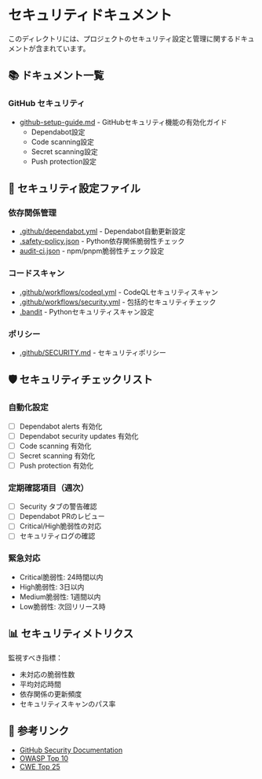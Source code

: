 # セキュリティドキュメント

このディレクトリには、プロジェクトのセキュリティ設定と管理に関するドキュメントが含まれています。

## 📚 ドキュメント一覧

### GitHub セキュリティ
- [github-setup-guide.md](./github-setup-guide.md) - GitHubセキュリティ機能の有効化ガイド
  - Dependabot設定
  - Code scanning設定
  - Secret scanning設定
  - Push protection設定

## 🔐 セキュリティ設定ファイル

### 依存関係管理
- [.github/dependabot.yml](../../.github/dependabot.yml) - Dependabot自動更新設定
- [.safety-policy.json](../../.safety-policy.json) - Python依存関係脆弱性チェック
- [audit-ci.json](../../audit-ci.json) - npm/pnpm脆弱性チェック設定

### コードスキャン
- [.github/workflows/codeql.yml](../../.github/workflows/codeql.yml) - CodeQLセキュリティスキャン
- [.github/workflows/security.yml](../../.github/workflows/security.yml) - 包括的セキュリティチェック
- [.bandit](../../.bandit) - Pythonセキュリティスキャン設定

### ポリシー
- [.github/SECURITY.md](../../.github/SECURITY.md) - セキュリティポリシー

## 🛡️ セキュリティチェックリスト

### 自動化設定
- [ ] Dependabot alerts 有効化
- [ ] Dependabot security updates 有効化
- [ ] Code scanning 有効化
- [ ] Secret scanning 有効化
- [ ] Push protection 有効化

### 定期確認項目（週次）
- [ ] Security タブの警告確認
- [ ] Dependabot PRのレビュー
- [ ] Critical/High脆弱性の対応
- [ ] セキュリティログの確認

### 緊急対応
- Critical脆弱性: 24時間以内
- High脆弱性: 3日以内
- Medium脆弱性: 1週間以内
- Low脆弱性: 次回リリース時

## 📊 セキュリティメトリクス

監視すべき指標：
- 未対応の脆弱性数
- 平均対応時間
- 依存関係の更新頻度
- セキュリティスキャンのパス率

## 🔗 参考リンク

- [GitHub Security Documentation](https://docs.github.com/en/code-security)
- [OWASP Top 10](https://owasp.org/www-project-top-ten/)
- [CWE Top 25](https://cwe.mitre.org/top25/)